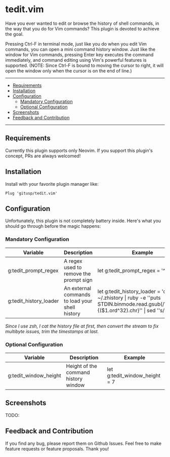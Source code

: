 tedit.vim
===

Have you ever wanted to edit or browse the history of shell commands, in the way that you do for Vim commands?
This plugin is devoted to achieve the goal.

Pressing Ctrl-F in terminal mode, just like you do when you edit Vim commands, you can open a mini command history window.
Just like the window for Vim commands, pressing Enter key executes the command immediately, and command editing using Vim's powerful features is supported.
(NOTE: Since Ctrl-F is bound to moving the cursor to right, it will open the window only when the cursor is on the end of line.)

---

* [Requirements](#requirements)
* [Installation](#installation)
* [Configuration](#configuration)
  * [Mandatory Configuration](#mandatory-configuration)
  * [Optional Configuration](#optional-configuration)
* [Screenshots](#screenshots)
* [Feedback and Contribution](#feedback-and-contribution)

---

## Requirements

Currently this plugin supports only Neovim.
If you support this plugin's concept, PRs are always welcomed!

## Installation

Install with your favorite plugin manager like:

```vim
Plug 'gitusp/tedit.vim'
```

## Configuration

Unfortunately, this plugin is not completely battery inside.
Here's what you should go through before the magic happens:

### Mandatory Configuration

| Variable               | Description                                     | Example                                                                                                                                               |
|------------------------|-------------------------------------------------|-------------------------------------------------------------------------------------------------------------------------------------------------------|
| g:tedit_prompt_regex   | A regex used to remove the prompt sign          | let g:tedit_prompt_regex = '^\$ \?'                                                                                                                   |
| g:tedit_history_loader | An external commands to load your shell history | let g:tedit_history_loader = 'cat ~/.zhistory &#124; ruby -e ''puts STDIN.binmode.read.gsub(/\x83(.)/n){($1.ord^32).chr}'' &#124; sed ''s/[^;]*;//''' |

_Since I use zsh, I cat the history file at first, then convert the stream to fix multibyte issues, trim the timestamps at last._

### Optional Configuration

| Variable              | Description                          | Example                       |
|-----------------------|--------------------------------------|-------------------------------|
| g:tedit_window_height | Height of the command history window | let g:tedit_window_height = 7 |

## Screenshots

TODO: 

## Feedback and Contribution

If you find any bug, please report them on Github Issues.
Feel free to make feature requests or feature proposals.
Thank you!

